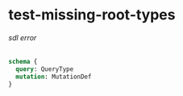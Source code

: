 # test-missing-root-types

###### sdl error


```graphql @server
schema {
  query: QueryType
  mutation: MutationDef
}
```
